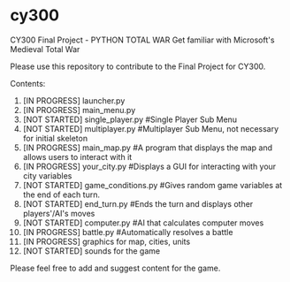 # cy300
CY300 Final Project - PYTHON TOTAL WAR
Get familiar with Microsoft's Medieval Total War

Please use this repository to contribute to the Final Project for CY300.

Contents:
1.  [IN PROGRESS] launcher.py
2.  [IN PROGRESS] main_menu.py
3.  [NOT STARTED] single_player.py #Single Player Sub Menu
4.  [NOT STARTED] multiplayer.py #Multiplayer Sub Menu, not necessary for initial skeleton
5.  [IN PROGRESS] main_map.py #A program that displays the map and allows users to interact with it
6.  [IN PROGRESS] your_city.py #Displays a GUI for interacting with your city variables
7.  [NOT STARTED] game_conditions.py #Gives random game variables at the end of each turn.
8.  [NOT STARTED] end_turn.py #Ends the turn and displays other players'/AI's moves
9.  [NOT STARTED] computer.py #AI that calculates computer moves
10. [IN PROGRESS] battle.py #Automatically resolves a battle
11. [IN PROGRESS] graphics for map, cities, units
12. [NOT STARTED] sounds for the game

Please feel free to add and suggest content for the game.
